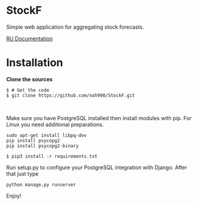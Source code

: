 # StockF
Simple web application for aggregating stock forecasts.

[RU Documentation](DOCS.md)

# Installation

**Clone the sources**

```
$ # Get the code
$ git clone https://github.com/nah990/StockF.git
```

<br />

Make sure you have PostgreSQL installed then install modules with pip.
For Linux you need additional preparations.

```
sudo apt-get install libpq-dev
pip install psycopg2
pip install psycopg2-binary
```

```
$ pip3 install -r requirements.txt
```

Run setup.py to configure your PostgreSQL integration with Django.
After that just type
```
python manage.py runserver
```
Enjoy!